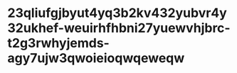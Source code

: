# 23qliufgjbyut4yq3b2kv432yubvr4y32ukhef-weuirhfhbni27yuewvhjbrc-t2g3rwhyjemds-agy7ujw3qwoieioqwqeweqw